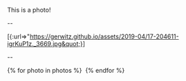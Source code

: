 This is a photo!

--

[{:url=&gt;&quot;https://gerwitz.github.io/assets/2019-04/17-204611-igrKuP1z._3669.jpg&quot;}]

--

{% for photo in photos %}
![]()
{% endfor %}
